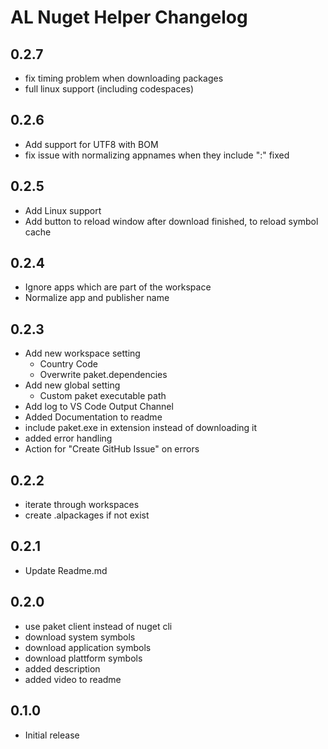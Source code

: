 # AL Nuget Helper Changelog 

## 0.2.7
- fix timing problem when downloading packages
- full linux support (including codespaces)

## 0.2.6
- Add support for UTF8 with BOM
- fix issue with normalizing appnames when they include ":" fixed

## 0.2.5
- Add Linux support
- Add button to reload window after download finished, to reload symbol cache

## 0.2.4
- Ignore apps which are part of the workspace
- Normalize app and publisher name

## 0.2.3
- Add new workspace setting
    - Country Code 
    - Overwrite paket.dependencies
- Add new global setting
    - Custom paket executable path
- Add log to VS Code Output Channel
- Added Documentation to readme
- include paket.exe in extension instead of downloading it
- added error handling 
- Action for "Create GitHub Issue" on errors

## 0.2.2
- iterate through workspaces
- create .alpackages if not exist

## 0.2.1
- Update Readme.md

## 0.2.0
- use paket client instead of nuget cli
- download system symbols
- download application symbols
- download plattform symbols
- added description
- added video to readme

## 0.1.0
- Initial release
